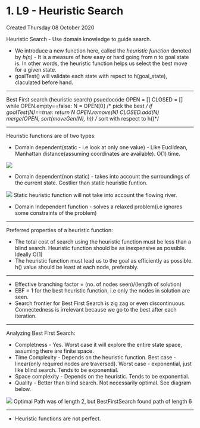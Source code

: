 # 1. L9 - Heuristic Search
Created Thursday 08 October 2020

Heuristic Search - Use domain knowledge to guide search.

* We introduce a new function here, called the *heuristic function* denoted by *h(n)* - It is a measure of how easy or hard going from n to goal state is. In other words, the heuristic function helps us select the best move for a given state.
* goalTest() will validate each state with repect to h(goal_state), claculated before hand.


*****

Best First search (heuristic search) psuedocode
	OPEN = []
	CLOSED = []
	while OPEN.empty==false:
		N = OPEN[0] /* pick the best */
		if goalTest(N)==true:
			return N
		OPEN.remove(N)
		CLOSED.add(N)
		merge(OPEN, sort(moveGen(N), h)) /* sort with respect to h()*/



*****

Heuristic functions are of two types:

* Domain dependent(static - i.e look at only one value) - Like Euclidean, Manhattan distance(assuming coordinates are available). O(1) time.

![](./1._L9_-_Heuristic_Search/pasted_image.png)

* Domain dependent(non static) - takes into account the surroundings of the current state. Costlier than static heuristic funtion.

![](./1._L9_-_Heuristic_Search/pasted_image001.png)
Static heuristic function will not take into account the flowing river.

* Domain Independent function - solves a relaxed problem(i.e ignores some constraints of the problem)



*****

Preferred properties of a heuristic function:

* The total cost of search using the heuristic function must be less than a blind search. Heuristic function should be as inexpensive as possible. Ideally O(1)
* The heuristic function must lead us to the goal as efficiently as possible. h() value should be least at each node, preferably.



*****


* Effective branching factor = (no. of nodes seen)/(length of solution)
* EBF = 1 for the best heuristic function, i.e only the nodes in solution are seen.
* Search frontier for Best First Search is zig zag or even discontinuous. Connectedness is irrelevant because we go to the best after each iteration.



*****

Analyzing Best First Search:

* Completness - Yes. Worst case it will explore the entire state space, assuming there are finite space.
* Time Complexity - Depends on the heuristic function. Best case - linear(only required nodes are traversed). Worst case - exponential, just like blind search. Tends to be exponential.
* Space complexity - Depends on the heuristic. Tends to be exponential.
* Quality - Better than blind search. Not necessarily optimal. See diagram below.

![](./1._L9_-_Heuristic_Search/pasted_image002.png)
Optimal Path was of length 2, but BestFirstSearch found path of length 6


*****


* Heuristic functions are not perfect.


